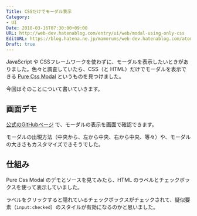 ```yaml
---
Title: CSSだけでモーダル表示
Category:
- UI
Date: 2018-03-16T07:30:00+09:00
URL: http://web-dev.hatenablog.com/entry/ui/web/modal-using-only-css
EditURL: https://blog.hatena.ne.jp/mamorums/web-dev.hatenablog.com/atom/entry/17391345971625789295
Draft: true
---
```


JavaScript や CSSフレームワークを使わずに、モーダルを表示したいときがありました。色々と調査していたら、CSS（と HTML）だけでモーダルを表示できる [Pure Css Modal](https://github.com/jorgechavz/pure-css-modal) というものを見つけました。

今回はそのことについて書いていきます。


## 画面デモ
[公式のGitHubページ](http://jorgechavz.github.io/pure-css-modal/) で、モーダルの表示を画面で確認できます。

モーダルの出現方法（中央から、左から中央、右から中央、等々）や、モーダルの大きさもカスタマイズできそうでした。


## 仕組み
Pure Css Modal のデモとソースを見てみたら、HTML のラベルとチェックボックスを使って表示していました。

ラベルをクリックすると隠れているチェックボックスがチェックされて、疑似要素（`input:checked`）のスタイルが有効になるのかと思いました。
